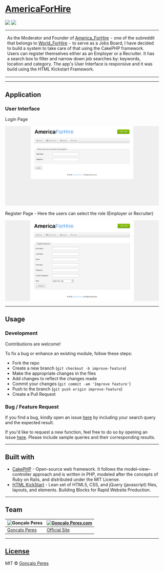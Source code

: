 # [AmericaForHire](https://github.com/goncaloperes/Project-CakePHP-AmericaForHire)
![](https://img.shields.io/badge/Version-1.0-blue.svg) 
![](https://img.shields.io/badge/License-MIT-green.svg)


<table>
<tr>
<td>
  
As the Moderator and Founder of [America_ForHire](https://www.reddit.com/r/america_forhire/) - one of the subreddit that belongs to [World_ForHire](https://www.reddit.com/r/world_forhire/) - to serve as a Jobs Board, I have decided to build a system to take care of that using the CakePHP framework.
  Users can register themselves either as an Employer or a Recruiter.
  It has a search box to filter and narrow down job searches by: keywords, location and category.
  The app's User Interface is responsive and it was build using the HTML Kickstart Framework.
  
</td>
</tr>
</table>


---

## Application

### User Interface

Login Page

![](https://github.com/goncaloperes/Project-CakePHP-AmericaForHire/blob/master/Snapshots/Login.png)

Register Page - Here the users can select the role (Employer or Recruiter)

![](https://github.com/goncaloperes/Project-CakePHP-AmericaForHire/blob/master/Snapshots/Register.png)

---

## Usage

### Development
Contributions are welcome!

To fix a bug or enhance an existing module, follow these steps:

- Fork the repo
- Create a new branch (`git checkout -b improve-feature`)
- Make the appropriate changes in the files
- Add changes to reflect the changes made
- Commit your changes (`git commit -am 'Improve feature'`)
- Push to the branch (`git push origin improve-feature`)
- Create a Pull Request 

### Bug / Feature Request

If you find a bug, kindly open an issue [here](https://github.com/goncaloperes/Project-CakePHP-AmericaForHire/issues/new) by including your search query and the expected result.

If you'd like to request a new function, feel free to do so by opening an issue [here](https://github.com/goncaloperes/Project-CakePHP-AmericaForHire/issues/new). Please include sample queries and their corresponding results.

---

## Built with 

- [CakePHP](https://cakephp.org) - Open-source web framework. It follows the model–view–controller approach and is written in PHP, modeled after the concepts of Ruby on Rails, and distributed under the MIT License.
- [HTML KickStart](http://www.99lime.com/) -  Lean set of HTML5, CSS, and jQuery (javascript) files, layouts, and elements.  Building Blocks for Rapid Website Production.

---

## Team

![Gonçalo Peres](https://media-exp2.licdn.com/mpr/mpr/shrinknp_200_200/AAIA_wDGAAAAAQAAAAAAAAqTAAAAJDBlZTE3MmI0LWNmNjgtNDM3MS1iMzRmLTI0ZGQ1MGRlMWE1Yw.jpg)  | [![Goncalo Peres.com]()](https://goncaloperes.com/)
---|---
[Gonçalo Peres](https://github.com/goncaloperes) |[Official Site](https://goncaloperes.com)


---

## [License](https://github.com/goncaloperes/Project-CakePHP-AmericaForHire/blob/master/LICENSE)

MIT © [Gonçalo Peres](https://goncaloperes.github.io)
